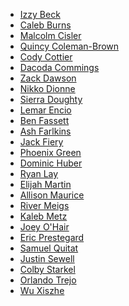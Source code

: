 * [Izzy Beck]()
* [Caleb Burns](https://github.com/gibbyhubby)
* [Malcolm Cisler](https://github.com/DatCancerousBoi)
* [Quincy Coleman-Brown]()
* [Cody Cottier](https://github.com/taxfraud)
* [Dacoda Commings](https://github.com/Daco10)
* [Zack Dawson](https://github.com/TangJunqian)
* [Nikko Dionne](https://github.com/Nikkodionn77)
* [Sierra Doughty]()
* [Lemar Encio]()
* [Ben Fassett]()
* [Ash Farlkins]()
* [Jack Fiery](https://github.com/JMF1011)
* [Phoenix Green]()
* [Dominic Huber]()
* [Ryan Lay](https://github.com/mrclean123)
* [Elijah Martin]()
* [Allison Maurice](https://github.com/allisonmaurice)
* [River Meigs](https://github.com/b3n15)
* [Kaleb Metz]()
* [Joey O'Hair](https://github.com/StudMasterMikey)
* [Eric Prestegard](https://github.com/PrestegardE7)
* [Samuel Quitat](https://github.com/Odackhebackpack)
* [Justin Sewell](https://github.com/Starfighter36)
* [Colby Starkel](https://github.com/ColbyStarkel)
* [Orlando Trejo](https://github.com/xXOrlandoTrejoXx)
* [Wu Xiszhe](https://github.com/XinzheWu3000)
